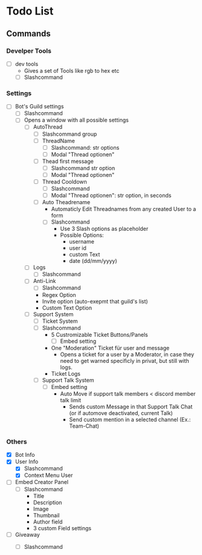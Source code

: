 # Todo List
## Commands
### Develper Tools
- [ ] dev tools
    - Gives a set of Tools like rgb to hex etc
    - [ ] Slashcommand

### Settings
- [ ] Bot's Guild settings
    - [ ] Slashcommand
    - [ ] Opens a window with all possible settings
        - [ ] AutoThread
            - [ ] Slashcommand group
            - [ ] ThreadName
                - [ ] Slashcommand: str options
                - [ ] Modal "Thread optionen"
            - [ ] Thead first message
                - [ ] Slashcommand str option
                - [ ] Modal "Thread optionen"
            - [ ] Thread Cooldown
                - [ ] Slashcommand
                - [ ] Modal "Thread optionen": str option, in seconds
            - [ ] Auto Theadrename
                - Automaticly Edit Threadnames from any created User to a form
                - [ ] Slashcommand
                    - Use 3 Slash options as placeholder
                    - Possible Options:
                        - username
                        - user id
                        - custom Text
                        - date (dd/mm/yyyy)
        - [ ] Logs
            - [ ] Slashcommand
        - [ ] Anti-Link
            - [ ] Slashcommand
            - Regex Option
            - Invite option (auto-exepmt that guild's list)
            - Custom Text Option
        - [ ] Support System
            - [ ] Ticket System
            - [ ] Slashcommand
                - 5 Custromizable Ticket Buttons/Panels
                    - [ ] Embed setting
                - One "Moderation" Ticket für user and message
                    - Opens a ticket for a user by a Moderator, in case they need to get warned specificly in privat, but still with logs.
                - Ticket Logs
            - [ ] Support Talk System
                - [ ] Embed setting
                    - Auto Move if support talk members < discord member talk limit
                        - Sends custom Message in that Support Talk Chat (or if automove deactivated, current Talk)
                        - Send custom mention in a selected channel (Ex.: Team-Chat)

### Others
- [x] Bot Info
- [x] User Info
    - [x] Slashcommand
    - [x] Context Menu User
- [ ] Embed Creator Panel
    - [ ] Slashcommand
        - Title
        - Description
        - Image
        - Thumbnail
        - Author field
        - 3 custom Field settings
- [ ] Giveaway
    - [ ] Slashcommand

